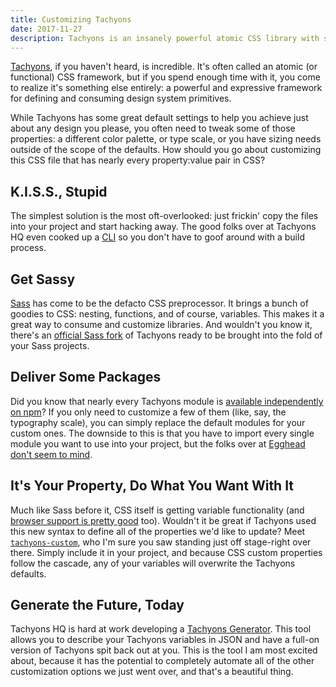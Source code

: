 ```yaml
---
title: Customizing Tachyons
date: 2017-11-27
description: Tachyons is an insanely powerful atomic CSS library with sane defaults. But "sane" isn't perfect for every project.
---
```


[Tachyons](http://tachyons.io/), if you haven't heard, is incredible. It's often called an atomic (or functional) CSS
framework, but if you spend enough time with it, you come to realize it's something else entirely: a powerful and
expressive framework for defining and consuming design system primitives.

While Tachyons has some great default settings to help you achieve just about any design you please, you often need to
tweak some of those properties: a different color palette, or type scale, or you have sizing needs outside of the scope
of the defaults. How should you go about customizing this CSS file that has nearly every property:value pair in CSS?

## K.I.S.S., Stupid

The simplest solution is the most oft-overlooked: just frickin' copy the files into your project and start hacking away.
The good folks over at Tachyons HQ even cooked up a [CLI](https://develop--lowmess.netlify.com/) so you don't have to
goof around with a build process.

## Get Sassy

[Sass](http://sass-lang.com/) has come to be the defacto CSS preprocessor. It brings a bunch of goodies to CSS: nesting,
functions, and of course, variables. This makes it a great way to consume and customize libraries. And wouldn't you know
it, there's an [official Sass fork](https://github.com/tachyons-css/tachyons-sass) of Tachyons ready to be brought into
the fold of your Sass projects.

## Deliver Some Packages

Did you know that nearly every Tachyons module is
[available independently on npm](https://www.npmjs.com/browse/keyword/tachyons)? If you only need to customize a few of
them (like, say, the typography scale), you can simply replace the default modules for your custom ones. The downside to
this is that you have to import every single module you want to use into your project, but the folks over at
[Egghead don't seem to mind](https://github.com/eggheadio/tachyons-egghead).

## It's Your Property, Do What You Want With It

Much like Sass before it, CSS itself is getting variable functionality (and
[browser support is pretty good](https://caniuse.com/#feat=css-variables) too). Wouldn't it be great if Tachyons used
this new syntax to define all of the properties we'd like to update? Meet
[`tachyons-custom`](https://github.com/tachyons-css/tachyons-custom), who I'm sure you saw standing just off stage-right
over there. Simply include it in your project, and because CSS custom properties follow the cascade, any of your
variables will overwrite the Tachyons defaults.

## Generate the Future, Today

Tachyons HQ is hard at work developing a [Tachyons Generator](https://github.com/tachyons-css/tachyons-generator). This
tool allows you to describe your Tachyons variables in JSON and have a full-on version of Tachyons spit back out at you.
This is the tool I am most excited about, because it has the potential to completely automate all of the other
customization options we just went over, and that's a beautiful thing.
